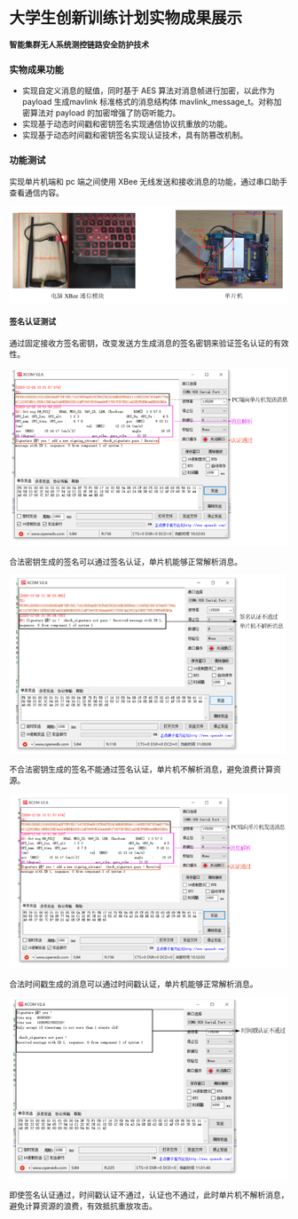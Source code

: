# 大学生创新训练计划实物成果展示

**智能集群无人系统测控链路安全防护技术**

### 实物成果功能

* 实现自定义消息的赋值，同时基于 AES 算法对消息帧进行加密，以此作为 payload 生成mavlink 标准格式的消息结构体 mavlink_message_t。对称加密算法对 payload 的加密增强了防窃听能力。
* 实现基于动态时间戳和密钥签名实现通信协议抗重放的功能。
* 实现基于动态时间戳和密钥签名实现认证技术，具有防篡改机制。



### 功能测试

实现单片机端和 pc 端之间使用 XBee 无线发送和接收消息的功能，通过串口助手查看通信内容。

![image-20230403130505434](README.assets/image-20230403130505434.png)

#### 签名认证测试

通过固定接收方签名密钥，改变发送方生成消息的签名密钥来验证签名认证的有效性。

<img src="README.assets/image-20230403130640851.png" alt="image-20230403130640851" style="zoom: 67%;" />

合法密钥生成的签名可以通过签名认证，单片机能够正常解析消息。

<img src="README.assets/image-20230403130711922.png" alt="image-20230403130711922" style="zoom:67%;" />

不合法密钥生成的签名不能通过签名认证，单片机不解析消息，避免浪费计算资源。

<img src="README.assets/image-20230403130742595.png" alt="image-20230403130742595" style="zoom:67%;" />

合法时间戳生成的消息可以通过时间戳认证，单片机能够正常解析消息。

<img src="README.assets/image-20230403130808630.png" alt="image-20230403130808630" style="zoom:67%;" />

即使签名认证通过，时间戳认证不通过，认证也不通过，此时单片机不解析消息，避免计算资源的浪费，有效抵抗重放攻击。